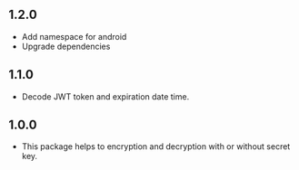 ## 1.2.0

* Add namespace for android
* Upgrade dependencies

## 1.1.0

* Decode JWT token and expiration date time.

## 1.0.0

* This package helps to encryption and decryption with or without secret key.
